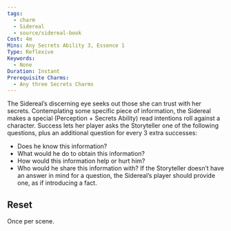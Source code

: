 ```yaml
---
tags:
  - charm
  - Sidereal
  - source/sidereal-book
Cost: 4m
Mins: Any Secrets Ability 3, Essence 1
Type: Reflexive
Keywords:
  - None
Duration: Instant
Prerequisite Charms:
  - Any three Secrets Charms
---
```

The Sidereal’s discerning eye seeks out those she can trust with her secrets. Contemplating some specific piece of information, the Sidereal makes a special (Perception + Secrets Ability) read intentions roll against a character. Success lets her player asks the Storyteller one of the following questions, plus an additional question for every 3 extra successes: 
-  Does he know this information? 
-  What would he do to obtain this information? 
-  How would this information help or hurt him? 
-  Who would he share this information with? If the Storyteller doesn’t have an answer in mind for a question, the Sidereal’s player should provide one, as if introducing a fact. 
## Reset
Once per scene.